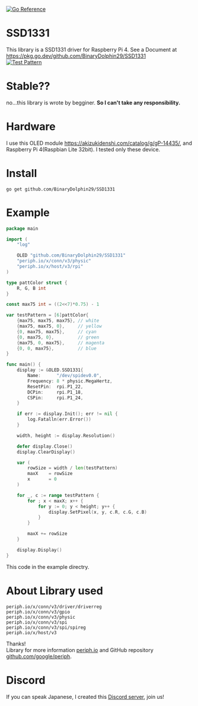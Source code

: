 [![Go Reference](https://pkg.go.dev/badge/github.com/BinaryDolphin29/SSD1331.svg)](https://pkg.go.dev/github.com/BinaryDolphin29/SSD1331)
# SSD1331
This library is a SSD1331 driver for Raspberry Pi 4.
See a Document at https://pkg.go.dev/github.com/BinaryDolphin29/SSD1331  
[![Test Pattern](https://github.com/BinaryDolphin29/SSD1331/blob/master/image/image.JPG)](https://github.com/BinaryDolphin29/SSD1331/tree/master/example/testPattern)

# Stable??
no...this library is wrote by begginer. **So I can't take any responsibility.**

# Hardware
I use this OLED module https://akizukidenshi.com/catalog/g/gP-14435/, and Raspberry Pi 4(Raspbian Lite 32bit). I tested only these device.

# Install
```
go get github.com/BinaryDolphin29/SSD1331
```

# Example
```go
package main

import (
	"log"

	OLED "github.com/BinaryDolphin29/SSD1331"
	"periph.io/x/conn/v3/physic"
	"periph.io/x/host/v3/rpi"
)

type pattColor struct {
	R, G, B int
}

const max75 int = ((2<<7)*0.75) - 1

var testPattern = [6]pattColor{
	{max75, max75, max75}, // white
	{max75, max75, 0},     // yellow
	{0, max75, max75},     // cyan
	{0, max75, 0},         // green
	{max75, 0, max75},     // magenta
	{0, 0, max75},         // blue
}

func main() {
	display := &OLED.SSD1331{
		Name:      "/dev/spidev0.0",
		Frequency: 8 * physic.MegaHertz,
		ResetPin:  rpi.P1_22,
		DCPin:     rpi.P1_18,
		CSPin:     rpi.P1_24,
	}

	if err := display.Init(); err != nil {
		log.Fatalln(err.Error())
	}

	width, height := display.Resolution()

	defer display.Close()
	display.ClearDisplay()

	var (
		rowSize = width / len(testPattern)
		maxX    = rowSize
		x       = 0
	)

	for _, c := range testPattern {
		for ; x < maxX; x++ {
			for y := 0; y < height; y++ {
				display.SetPixel(x, y, c.R, c.G, c.B)
			}
		}

		maxX += rowSize
	}

	display.Display()
}
```
This code in the example directry.

# About Library used
```
periph.io/x/conn/v3/driver/driverreg  
periph.io/x/conn/v3/gpio  
periph.io/x/conn/v3/physic  
periph.io/x/conn/v3/spi  
periph.io/x/conn/v3/spi/spireg  
periph.io/x/host/v3
```
Thanks!  
Library for more information [periph.io](https://periph.io/) and GitHub repository [github.com/google/periph](https://github.com/google/periph).

# Discord
If you can speak Japanese, I created this [Discord server](https://discord.gg/r2q4q8R5b8), join us!
